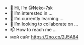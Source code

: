 - 👋 Hi, I’m @Neko-7sk
- 👀 I’m interested in ...
- 🌱 I’m currently learning ...
- 💞️ I’m looking to collaborate on ...
- 📫 How to reach me ...
- мой сайт https://2no.co/2J5A84

<!---
Neko-7sk/Neko-7sk is a ✨ special ✨ repository because its `README.md` (this file) appears on your GitHub profile.
You can click the Preview link to take a look at your changes.
--->
